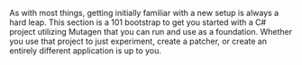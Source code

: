 <!-- START doctoc generated TOC please keep comment here to allow auto update -->
<!-- DON'T EDIT THIS SECTION, INSTEAD RE-RUN doctoc TO UPDATE -->



<!-- END doctoc generated TOC please keep comment here to allow auto update -->

As with most things, getting initially familiar with a new setup is always a hard leap.  This section is a 101 bootstrap to get you started with a C# project utilizing Mutagen that you can run and use as a foundation.  Whether you use that project to just experiment, create a patcher, or create an entirely different application is up to you.